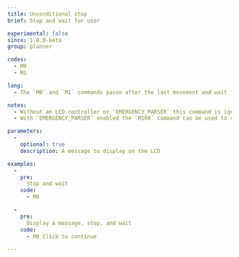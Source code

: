 ```yaml
---
title: Unconditional stop
brief: Stop and wait for user

experimental: false
since: 1.0.0-beta
group: planner

codes:
  - M0
  - M1

long:
  - The `M0` and `M1` commands pause after the last movement and wait for the user to continue.

notes:
  - Without an LCD controller or `EMERGENCY_PARSER` this command is ignored.
  - With `EMERGENCY_PARSER` enabled the `M108` command can be used to continue.

parameters:
  -
    optional: true
    description: A message to display on the LCD

examples:
  -
    pre:
      Stop and wait
    code:
      - M0

  -
    pre:
      Display a message, stop, and wait
    code:
      - M0 Click to continue

---
```


